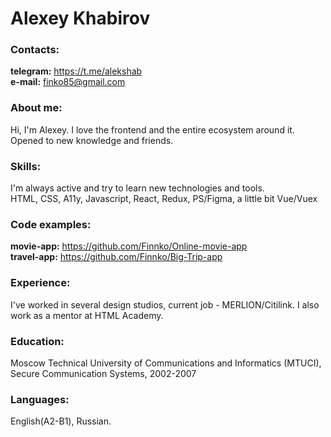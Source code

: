 # Alexey Khabirov

### Contacts:
**telegram:** https://t.me/alekshab \
**e-mail:** finko85@gmail.com

### About me:
Hi, I'm Alexey. I love the frontend and the entire ecosystem around it. \
Opened to new knowledge and friends.

### Skills:
I'm always active and try to learn new technologies and tools. \
HTML, CSS, A11y, Javascript, React, Redux, PS/Figma, a little bit Vue/Vuex

### Code examples:
**movie-app:** https://github.com/Finnko/Online-movie-app \
**travel-app:** https://github.com/Finnko/Big-Trip-app

### Experience:
I've worked in several design studios, current job - MERLION/Citilink. I also work as a mentor at HTML
Academy.

### Education:

Moscow Technical University of Communications and Informatics (MTUCI), Secure Communication Systems, 2002-2007

### Languages:
English(A2-B1), Russian.
